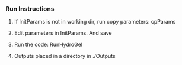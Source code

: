### Run  Instructions ###
1) If InitParams is not in working dir, run copy parameters: cpParams

2) Edit parameters in InitParams. And save

3) Run the code: RunHydroGel

4) Outputs placed in a directory in ./Outputs


